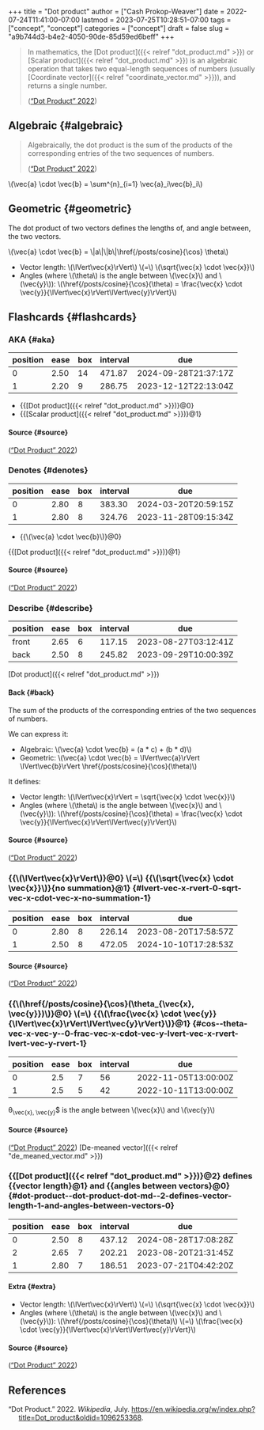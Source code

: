 +++
title = "Dot product"
author = ["Cash Prokop-Weaver"]
date = 2022-07-24T11:41:00-07:00
lastmod = 2023-07-25T10:28:51-07:00
tags = ["concept", "concept"]
categories = ["concept"]
draft = false
slug = "a9b744d3-b4e2-4050-90de-85d59ed6beff"
+++

> In mathematics, the [Dot product]({{< relref "dot_product.md" >}}) or [Scalar product]({{< relref "dot_product.md" >}}) is an algebraic operation that takes two equal-length sequences of numbers (usually [Coordinate vector]({{< relref "coordinate_vector.md" >}})), and returns a single number.
>
> (<a href="#citeproc_bib_item_1">“Dot Product” 2022</a>)


## Algebraic {#algebraic}

> Algebraically, the dot product is the sum of the products of the corresponding entries of the two sequences of numbers.
>
> (<a href="#citeproc_bib_item_1">“Dot Product” 2022</a>)

\\(\vec{a} \cdot \vec{b} = \sum^{n}\_{i=1} \vec{a}\_i\vec{b}\_i\\)


## Geometric {#geometric}

The dot product of two vectors defines the lengths of, and angle between, the two vectors.

\\(\vec{a} \cdot \vec{b} = \\|a\\|\\|b\\|\href{/posts/cosine}{\cos} \theta\\)

-   Vector length: \\(\lVert\vec{x}\rVert\\) \\(=\\) \\(\sqrt{\vec{x} \cdot \vec{x}}\\)
-   Angles (where \\(\theta\\) is the angle between \\(\vec{x}\\) and \\(\vec{y}\\)): \\(\href{/posts/cosine}{\cos}(\theta) = \frac{\vec{x} \cdot \vec{y}}{\lVert\vec{x}\rVert\lVert\vec{y}\rVert}\\)


## Flashcards {#flashcards}


### AKA {#aka}

| position | ease | box | interval | due                  |
|----------|------|-----|----------|----------------------|
| 0        | 2.50 | 14  | 471.87   | 2024-09-28T21:37:17Z |
| 1        | 2.20 | 9   | 286.75   | 2023-12-12T22:13:04Z |

-   {{[Dot product]({{< relref "dot_product.md" >}})}@0}
-   {{[Scalar product]({{< relref "dot_product.md" >}})}@1}


#### Source {#source}

(<a href="#citeproc_bib_item_1">“Dot Product” 2022</a>)


### Denotes {#denotes}

| position | ease | box | interval | due                  |
|----------|------|-----|----------|----------------------|
| 0        | 2.80 | 8   | 383.30   | 2024-03-20T20:59:15Z |
| 1        | 2.80 | 8   | 324.76   | 2023-11-28T09:15:34Z |

-   {{\\(\vec{a} \cdot \vec{b}\\)}@0}

{{[Dot product]({{< relref "dot_product.md" >}})}@1}


#### Source {#source}

(<a href="#citeproc_bib_item_1">“Dot Product” 2022</a>)


### Describe {#describe}

| position | ease | box | interval | due                  |
|----------|------|-----|----------|----------------------|
| front    | 2.65 | 6   | 117.15   | 2023-08-27T03:12:41Z |
| back     | 2.50 | 8   | 245.82   | 2023-09-29T10:00:39Z |

[Dot product]({{< relref "dot_product.md" >}})


#### Back {#back}

The sum of the products of the corresponding entries of the two sequences of numbers.

We can express it:

-   Algebraic: \\(\vec{a} \cdot \vec{b} = (a \* c) + (b \* d)\\)
-   Geometric: \\(\vec{a} \cdot \vec{b} = \lVert\vec{a}\rVert \lVert\vec{b}\rVert \href{/posts/cosine}{\cos}(\theta)\\)

It defines:

-   Vector length: \\(\lVert\vec{x}\rVert = \sqrt{\vec{x} \cdot \vec{x}}\\)
-   Angles (where \\(\theta\\) is the angle between \\(\vec{x}\\) and \\(\vec{y}\\)): \\(\href{/posts/cosine}{\cos}(\theta) = \frac{\vec{x} \cdot \vec{y}}{\lVert\vec{x}\rVert\lVert\vec{y}\rVert}\\)


#### Source {#source}

(<a href="#citeproc_bib_item_1">“Dot Product” 2022</a>)


### {{\\(\lVert\vec{x}\rVert\\)}@0} \\(=\\) {{\\(\sqrt{\vec{x} \cdot \vec{x}}\\)}{no summation}@1} {#lvert-vec-x-rvert-0-sqrt-vec-x-cdot-vec-x-no-summation-1}

| position | ease | box | interval | due                  |
|----------|------|-----|----------|----------------------|
| 0        | 2.80 | 8   | 226.14   | 2023-08-20T17:58:57Z |
| 1        | 2.50 | 8   | 472.05   | 2024-10-10T17:28:53Z |


#### Source {#source}

(<a href="#citeproc_bib_item_1">“Dot Product” 2022</a>)


### {{\\(\href{/posts/cosine}{\cos}(\theta\_{\vec{x}, \vec{y}})\\)}@0} \\(=\\) {{\\(\frac{\vec{x} \cdot \vec{y}}{\lVert\vec{x}\rVert\lVert\vec{y}\rVert}\\)}@1} {#cos--theta-vec-x-vec-y--0-frac-vec-x-cdot-vec-y-lvert-vec-x-rvert-lvert-vec-y-rvert-1}

| position | ease | box | interval | due                  |
|----------|------|-----|----------|----------------------|
| 0        | 2.5  | 7   | 56       | 2022-11-05T13:00:00Z |
| 1        | 2.5  | 5   | 42       | 2022-10-11T13:00:00Z |

&theta;<sub>\vec{x}, \vec{y}</sub>$ is the angle between \\(\vec{x}\\) and \\(\vec{y}\\)


#### Source {#source}

(<a href="#citeproc_bib_item_1">“Dot Product” 2022</a>)
[De-meaned vector]({{< relref "de_meaned_vector.md" >}})


### {{[Dot product]({{< relref "dot_product.md" >}})}@2} defines {{vector length}@1} and {{angles between vectors}@0} {#dot-product--dot-product-dot-md--2-defines-vector-length-1-and-angles-between-vectors-0}

| position | ease | box | interval | due                  |
|----------|------|-----|----------|----------------------|
| 0        | 2.50 | 8   | 437.12   | 2024-08-28T17:08:28Z |
| 2        | 2.65 | 7   | 202.21   | 2023-08-20T21:31:45Z |
| 1        | 2.80 | 7   | 186.51   | 2023-07-21T04:42:20Z |


#### Extra {#extra}

-   Vector length: \\(\lVert\vec{x}\rVert\\) \\(=\\) \\(\sqrt{\vec{x} \cdot \vec{x}}\\)
-   Angles (where \\(\theta\\) is the angle between \\(\vec{x}\\) and \\(\vec{y}\\)): \\(\href{/posts/cosine}{\cos}(\theta)\\) \\(=\\) \\(\frac{\vec{x} \cdot \vec{y}}{\lVert\vec{x}\rVert\lVert\vec{y}\rVert}\\)


#### Source {#source}

(<a href="#citeproc_bib_item_1">“Dot Product” 2022</a>)

## References

<style>.csl-entry{text-indent: -1.5em; margin-left: 1.5em;}</style><div class="csl-bib-body">
  <div class="csl-entry"><a id="citeproc_bib_item_1"></a>“Dot Product.” 2022. <i>Wikipedia</i>, July. <a href="https://en.wikipedia.org/w/index.php?title=Dot_product&oldid=1096253368">https://en.wikipedia.org/w/index.php?title=Dot_product&#38;oldid=1096253368</a>.</div>
</div>

